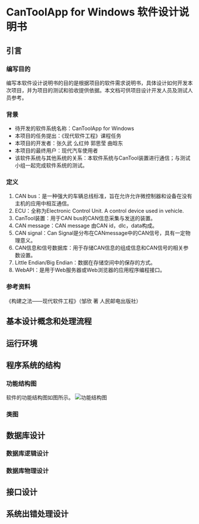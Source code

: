 # CanToolApp for Windows 软件设计说明书

## 引言

### 编写目的
编写本软件设计说明书的目的是根据项目的软件需求说明书，具体设计如何开发本次项目，并为项目的测试和验收提供依据。本文档可供项目设计开发人员及测试人员参考。

### 背景
- 待开发的软件系统名称：CanToolApp for Windows
- 本项目的任务提出：《现代软件工程》课程任务
- 本项目的开发者：张久武 么红帅 郭思莹 曲晗东
- 本项目的最终用户：现代汽车使用者
- 该软件系统与其他系统的关系：本软件系统与CanTool装置进行通信；与测试小组一起完成软件系统的测试。

### 定义
1. CAN bus：是一种强大的车辆总线标准，旨在允许允许微控制器和设备在没有主机的应用中相互通信。
2. ECU：全称为Electronic Control Unit. A control device used in vehicle.
3. CanTool装置：用于CAN bus的CAN信息采集与发送的装置。
4. CAN message：CAN message 由CAN id，dlc，data构成。
5. CAN signal：Can Signal是分布在CANmessage中的CAN信号，具有一定物理意义。
6. CAN信息和信号数据库：用于存储CAN信息的组成信息和CAN信号的相关参数设置。
7. Little Endian/Big Endian：数据在存储空间中的保存的方式。
8. WebAPI：是用于Web服务器或Web浏览器的应用程序编程接口。

### 参考资料
《构建之法——现代软件工程》（邹欣 著  人民邮电出版社）

## 基本设计概念和处理流程

## 运行环境

## 程序系统的结构
### 功能结构图

软件的功能结构图如图所示。
![功能结构图](http://img.blog.csdn.net/20171017224004011?watermark/2/text/aHR0cDovL2Jsb2cuY3Nkbi5uZXQvR3N5U3Vuc2hpbmU=/font/5a6L5L2T/fontsize/400/fill/I0JBQkFCMA==/dissolve/70/gravity/SouthEast)

### 类图

## 数据库设计
### 数据库逻辑设计
### 数据库物理设计

## 接口设计

## 系统出错处理设计
